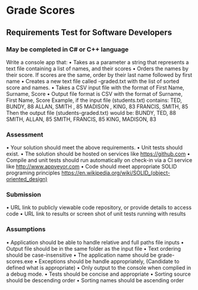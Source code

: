 # Grade Scores

## Requirements Test for Software Developers
### May be completed in C# or C++ language
Write a console app that:
•	Takes as a parameter a string that represents a text file containing a list of names, and their scores
•	Orders the names by their score. If scores are the same, order by their last name followed by first name
•	Creates a new text file called <input-file-name>-graded.txt with the list of sorted score and names.
•	Takes a CSV input file with the format of First Name, Surname, Score
•	Output file format is CSV with the format of Surname, First Name, Score
Example, if the input file (students.txt) contains:
TED, BUNDY, 88
ALLAN, SMITH , 85
MADISON , KING, 83
FRANCIS, SMITH, 85
Then the output file (students-graded.txt) would be:
BUNDY, TED, 88
SMITH, ALLAN, 85
SMITH, FRANCIS, 85
KING, MADISON, 83


 
### Assessment
•	Your solution should meet the above requirements.
•	Unit tests should exist.
•	The solution should be hosted on services like https://github.com
•	Compile and unit tests should run automatically on check-in via a CI service like http://www.appveyor.com
•	Code should meet appropriate SOLID programing principles https://en.wikipedia.org/wiki/SOLID_(object-oriented_design)
### Submission
•	URL link to publicly viewable code repository, or provide details to access code
•	URL link to results or screen shot of unit tests running with results  
### Assumptions
•	Application should be able to handle relative and full paths file inputs
•	Output file should be in the same folder as the input file
•	Text ordering should be case-insensitive
•	The application name should be grade-scores.exe
•	Exceptions should be handle appropriately, (Candidate to defined what is appropriate)
•	Only output to the console when complied in a debug mode.
•	Tests should be concise and appropriate
•	Sorting source should be descending order
•	Sorting names should be ascending order

